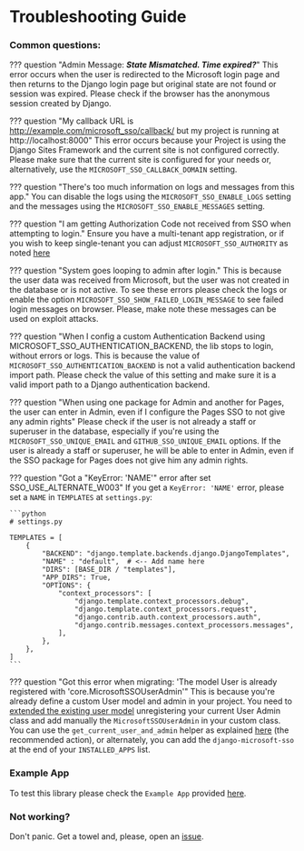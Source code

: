 # Troubleshooting Guide

### Common questions:

??? question "Admin Message: _**State Mismatched. Time expired?**_"
    This error occurs when the user is redirected to the Microsoft login page and then returns to the Django login page but
    original state are not found or session was expired. Please check if the browser has the anonymous session created by Django.

??? question "My callback URL is http://example.com/microsoft_sso/callback/ but my project is running at http://localhost:8000"
    This error occurs because your Project is using the Django Sites Framework and the current site is not configured correctly.
    Please make sure that the current site is configured for your needs or, alternatively, use the `MICROSOFT_SSO_CALLBACK_DOMAIN` setting.

??? question "There's too much information on logs and messages from this app."
    You can disable the logs using the `MICROSOFT_SSO_ENABLE_LOGS` setting and the messages using the `MICROSOFT_SSO_ENABLE_MESSAGES` setting.

??? question "I am getting Authorization Code not received from SSO when attempting to login."
    Ensure you have a multi-tenant app registration, or if you wish to keep single-tenant you can adjust `MICROSOFT_SSO_AUTHORITY` as noted [here](/docs/credentials.md)

??? question "System goes looping to admin after login."
    This is because the user data was received from Microsoft, but the user was not created in the database or is not active.
    To see these errors please check the logs or enable the option `MICROSOFT_SSO_SHOW_FAILED_LOGIN_MESSAGE` to see failed
    login messages on browser. Please, make note these messages can be used on exploit attacks.

??? question "When I config a custom Authentication Backend using MICROSOFT_SSO_AUTHENTICATION_BACKEND, the lib stops to login, without errors or logs.
    This is because the value of `MICROSOFT_SSO_AUTHENTICATION_BACKEND` is not a valid authentication backend import path.
    Please check the value of this setting and make sure it is a valid import path to a Django authentication backend.

??? question "When using one package for Admin and another for Pages, the user can enter in Admin, even if I configure the Pages SSO to not give any admin rights"
    Please check if the user is not already a staff or superuser in the database, especially if you're using the
    `MICROSOFT_SSO_UNIQUE_EMAIL` and `GITHUB_SSO_UNIQUE_EMAIL` options. If the user is already a staff or superuser,
    he will be able to enter in Admin, even if the SSO package for Pages does not give him any admin rights.

??? question "Got a "KeyError: 'NAME'" error after set SSO_USE_ALTERNATE_W003"
    If you get a `KeyError: 'NAME'` error, please set a `NAME` in `TEMPLATES` at `settings.py`:

    ```python
    # settings.py

    TEMPLATES = [
        {
            "BACKEND": "django.template.backends.django.DjangoTemplates",
            "NAME" : "default",  # <-- Add name here
            "DIRS": [BASE_DIR / "templates"],
            "APP_DIRS": True,
            "OPTIONS": {
                "context_processors": [
                    "django.template.context_processors.debug",
                    "django.template.context_processors.request",
                    "django.contrib.auth.context_processors.auth",
                    "django.contrib.messages.context_processors.messages",
                ],
            },
        },
    ]
    ```

??? question "Got this error when migrating: 'The model User is already registered with 'core.MicrosoftSSOUserAdmin'"
    This is because you're already define a custom User model and admin in your project. You need to [extended the
    existing user model](https://docs.djangoproject.com/en/5.1/topics/auth/customizing/#extending-the-existing-user-model)
    unregistering your current User Admin class and add manually the `MicrosoftSSOUserAdmin` in your custom class.
    You can use the `get_current_user_and_admin` helper as explained [here](admin.md) (the recommended action), or
    alternately, you can add the `django-microsoft-sso` at the end of your `INSTALLED_APPS` list.


### Example App

To test this library please check the `Example App` provided [here](https://github.com/megalus/django-microsoft-sso/tree/main/example_microsoft_app).

### Not working?

Don't panic. Get a towel and, please, open an [issue](https://github.com/megalus/django-microsoft-sso/issues).
